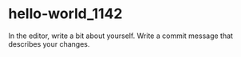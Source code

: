 # hello-world_1142
In the editor, write a bit about yourself.
Write a commit message that describes your changes.
